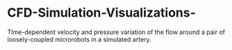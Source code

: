# CFD-Simulation-Visualizations-
TIme-dependent velocity and pressure variation of the flow around a pair of loosely-coupled microrobots in a simulated artery.
